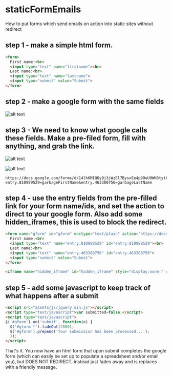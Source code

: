 # staticFormEmails
How to put forms which send emails on action into static sites without redirect

## step 1 - make a simple html form.

```html
<form>
  First name:<br>
  <input type="text" name="firstname"><br>
  Last name:<br>
  <input type="text" name="lastname">
  <input type="submit" value="Submit">
</form>
```

## step 2 - make a google form with the same fields

![alt text](https://github.com/toperkin/staticFormEmails/raw/master/src/newForm.png "Google Form")

## step 3 - We need to know what google calls these fields.  Make a pre-filed form, fill with anything, and grab the link.

![alt text](https://github.com/toperkin/staticFormEmails/raw/master/src/prefilled.png "Pre-filled link")

![alt text](https://github.com/toperkin/staticFormEmails/raw/master/src/getlink.png "Get link")

```
https://docs.google.com/forms/d/14lh6MIQOy9j3jWzEl7BysxEe4p9OoU9WN3tytbQjj1I/viewform?entry.810989529=garbageFirstName&entry.463380756=garbageLastName
```

## step 4 - use the entry fields from the pre-filled link for your form name/ids, and set the action to direct to your google form.  Also add some hidden_iframes, this is used to block the redirect.

```html
<form name="gform" id="gform" enctype="text/plain" action="https://docs.google.com/forms/d/14lh6MIQOy9j3jWzEl7BysxEe4p9OoU9WN3tytbQjj1I/formResponse" target="hidden_iframe" onsubmit="submitted=true;">
  First name:<br>
  <input type="text" name="entry.810989529" id="entry.810989529"><br>
  Last name:<br>
  <input type="text" name="entry.463380756" id="entry.463380756">
  <input type="submit" value="Submit">
</form>

<iframe name="hidden_iframe" id="hidden_iframe" style="display:none;" onload="if(submitted) {}"></iframe>
```

## step 5 - add some javascript to keep track of what happens after a submit

```html
<script src="assets/js/jquery.min.js"></script>
<script type="text/javascript">var submitted=false;</script>
<script type="text/javascript">
$('#gform').on('submit', function(e) {
  $('#gform *').fadeOut(2000);
  $('#gform').prepend('Your submission has been processed...');
  });
</script>
```

That's it.  You now have an html form that upon submit completes the google form (which can easily be set up to populate a spreadsheet and/or email you), but DOES NOT REDIRECT, instead just fades away and is replaces with a friendly message.

